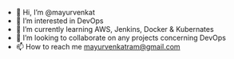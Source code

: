 - 👋 Hi, I’m @mayurvenkat
- 👀 I’m interested in DevOps
- 🌱 I’m currently learning AWS, Jenkins, Docker & Kubernates
- 💞️ I’m looking to collaborate on any projects concerning DevOps
- 📫 How to reach me mayurvenkatram@gmail.com

<!---
mayurvenkat/mayurvenkat is a ✨ special ✨ repository because its `README.md` (this file) appears on your GitHub profile.
You can click the Preview link to take a look at your changes.
--->
